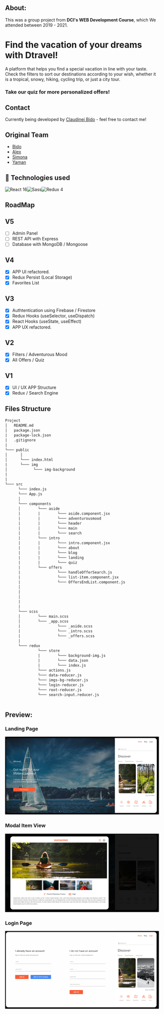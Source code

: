 ## About: 
This was a group project from **DCI's WEB Development Course**, which We attended between 2019 - 2021.

# Find the vacation of your dreams with Dtravel!

 A platform that helps you find a special vacation in line with your taste.
 Check the filters to sort our destinations according to your wish, whether it is a tropical, snowy, hiking, cycling trip, or just a city tour.
### Take our quiz for more personalized offers!

## Contact
Currently being developed by [Claudinei Bido](https://www.linkedin.com/in/bidoc/) - feel free to contact me!

## Original Team
- [Bido](https://www.linkedin.com/in/bidoc/)
- [Alex](https://github.com/hadabr)
- [Simona](https://github.com/SimonaHriscu)
- [Yaman](https://github.com/YamanKatmawi)

## 🚀 Technologies used
<img title="React 16" src="https://ih1.redbubble.net/image.32576156.9850/sticker,375x360.png" width="100" /><img title="Sass" src="https://vanseodesign.com/blog/wp-content/uploads/2015/09/sass-logo-2.png" width="100" /><img title="Redux 4" src="https://cdn-images-1.medium.com/max/800/1*tOI6UC5EaS2fPItCesI-AQ.png" width="100" />

## RoadMap
## V5
- [ ] Admin Panel
- [ ] REST API with Express
- [ ] Database with MongoDB / Mongoose

## V4
- [x] APP UI refactored.
- [x] Redux Persist (Local Storage)
- [x] Favorites List

## V3
- [x] Authtentication using Firebase / Firestore
- [x] Redux Hooks (useSelector, useDispatch)
- [x] React Hooks (useState, useEffect)
- [X] APP UX refactored.

## V2
- [x] Filters / Adventurous Mood
- [x] All Offers / Quiz

## V1
- [x] UI / UX APP Structure
- [x] Redux / Search Engine

## Files Structure

```
Project
│   README.md
│   package.json
|   package-lock.json
|   .gitignore
|
└─── public
│      │
│      └─── index.html
|      └─── img
│            └─── img-background
|
|
└─── src
      └─── index.js
      └─── App.js
      │
      └─── components
      │        └─── aside
      |        |        └─── aside.component.jsx
      |        |        └─── adventurousmood
      |        |        └─── header
      |        |        └─── main
      |        |        └─── search
      |        └─── intro
      |        |        └─── intro.component.jsx
      |        |        └─── about
      |        |        └─── blog
      |        |        └─── landing
      |        |        └─── quiz
      |        └─── offers
      |                 └─── handleOfferSearch.js
      |                 └─── list-item.component.jsx
      |                 └─── OffersEndList.component.js
      │       
      |            
      │       
      |              
      |                
      └─── scss
      │        └─── main.scss
      │        └─── _app.scss
      |                 └─── _aside.scss
      |                 └─── _intro.scss
      |                 └─── _offers.scss
      |
      └─── redux
               └─── store
               |        └─── background-img.js
               |        └─── data.json
               |        └─── index.js
               └─── actions.js
               └─── data-reducer.js
               └─── imgs-bg-reducer.js
               └─── login-reducer.js
               └─── root-reducer.js
               └─── search-input.reducer.js
               
``` 

## Preview:
### Landing Page
![homepage](./doc/img/homepage.png)

### Modal Item View
![modalview](./doc/img/modalview.png)

### Login Page
![login](./doc/img/loginpage.png)